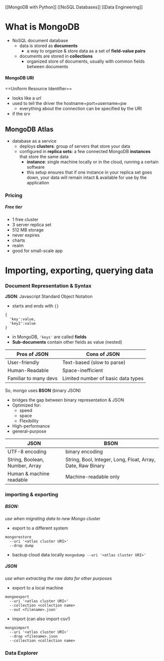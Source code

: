 [[MongoDB with Python]] [[NoSQL Databases]] [[Data Engineering]]
# What is MongoDB
- NoSQL document database
  - data is stored as **documents**
    - a way to organize & store data as a set of **field-value pairs**
  - documents are stored in **collections**
    - organized store of documents, usually with common fields between documents

#### MongoDB URI
==Uniform Resource Identifier==
- looks like a url
- used to tell the driver the hostname+port+username+pw
	- everything about the connection can be specified by the URI
- if the srv 

## MongoDB Atlas
- database as a service
  - deploys **clusters**: group of servers that store your data
  - configured in **replica sets**: a few connected MongoDB **instances** that store the same data
    - **instance**: single machine locally or in the cloud, running a certain software
    - this setup ensures that if one instance in your replica set goes down, your data will remain intact & available for use by the application
### Pricing
##### Free tier
- 1 free cluster
- 3 server replica set
- 512 MB storage
- never expires
- charts
- realm
- good for small-scale app

# Importing, exporting, querying data
### Document Representation & Syntax
**JSON**: Javascript Standard Object Notation
- starts and ends with `{}`
```
{
  'key':value,
  'key2':value
}
```
  - in MongoDB, `'keys'` are called **fields**
  - **Sub-documents** contain other fields as value (nested)

| Pros of JSON          | Cons of JSON                       |
| --------------------- | ---------------------------------- |
| User-friendly         | Text-based (slow to parse)         |
| Human-Readable        | Space-inefficient                  |
| Familiar to many devs | Limited number of basic data types |

So, mongo uses **BSON** (binary JSON)
- bridges the gap between binary representation & JSON
- Optimized for:
  - speed
  - space
  - Flexibility
- High-performance
- general-purpose

| JSON                           | BSON                                                        |
| ------------------------------ | ----------------------------------------------------------- |
| UTF-8 encoding                 | binary encoding                                             |
| String, Boolean, Number, Array | String, Bool, Integer, Long, Float, Array, Date, Raw Binary |
| Human & machine readable       | Machine-readable only                                       |

### importing & exporting
##### BSON:
*use when migrating data to new Mongo cluster*
- export to a different system
```
mongorestore 
  --uri '<atlas cluster URI>'
  --drop dump
```
- backup cloud data locally
`mongodump --uri '<atlas cluster URI>'`  
##### JSON
*use when extracting the raw data for other purposes*
- export to a local machine
```
mongoexport 
  --uri '<atlas cluster URI>'
  --collection <collection name>
  --out <filename>.json`
```
- import  (can also import csv!)
```
mongoimport 
  --uri '<atlas cluster URI>'
  --drop <filename>.json
  --collection <collection name>
```

### Data Explorer
